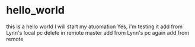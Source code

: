 # hello_world
this is a hello world
I will start my atuomation
Yes, i'm testing it
add from Lynn's local pc
delete in remote master
add from Lynn's pc again
add from remote

